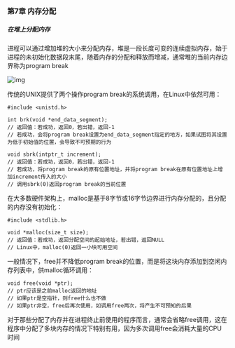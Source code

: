 ### 第7章 内存分配

##### 在堆上分配内存

进程可以通过增加堆的大小来分配内存，堆是一段长度可变的连续虚拟内存，始于进程的未初始化数据段末尾，随着内存的分配和释放而增减，通常堆的当前内存边界称为program break

![img](https://timgsa.baidu.com/timg?image&quality=80&size=b9999_10000&sec=1573089773621&di=424cce2d0665748b8f35ee4a7ba7f305&imgtype=jpg&src=http%3A%2F%2Fimg2.imgtn.bdimg.com%2Fit%2Fu%3D2206095412%2C2525429976%26fm%3D214%26gp%3D0.jpg)

传统的UNIX提供了两个操作program break的系统调用，在Linux中依然可用：

```
#include <unistd.h>

int brk(void *end_data_segment);
// 返回值：若成功，返回0，若出错，返回-1
// 若成功，会将program break设置为end_data_segment指定的地方，如果试图将其设置为低于初始值的位置，会导致不可预期的行为

void sbrk(intptr_t increment);
// 返回值：若成功，返回0，若出错，返回-1
// 若成功，将program break的原有位置地址，并将program break在原有位置地址上增加increment传入的大小
// 调用sbrk(0)返回program break的当前位置
```

在大多数硬件架构上，malloc是基于8字节或16字节边界进行内存分配的，且分配的内存没有初始化：

```
#include <stdlib.h>

void *malloc(size_t size);
// 返回值：若成功，返回分配空间的起始地址，若出错，返回NULL
// Linux中，malloc(0)返回一小块可用空间
```

一般情况下，free并不降低program break的位置，而是将这块内存添加到空闲内存列表中，供malloc循环调用：

```
void free(void *ptr);
// ptr应该是之前malloc返回的地址
// 如果ptr是空指针，则free什么也不做
// 如果ptr非空，free后再次使用，如调用free两次，将产生不可预知的后果
```

对于那些分配了内存并在进程终止前使用的程序而言，通常会省略free调用，这在程序中分配了多块内存的情况下特别有用，因为多次调用free会消耗大量的CPU时间



